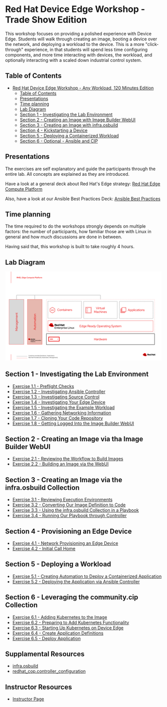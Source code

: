 # Red Hat Device Edge Workshop - Trade Show Edition

This workshop focuses on providing a polished experience with Device Edge. Students will walk through creating an image, booting a device over the network, and deploying a workload to the device. This is a more "click-through" experience, in that students will spend less time configuring components, and more time interacting with devices, the workload, and optionally interacting with a scaled down industrial control system.

## Table of Contents

- [Red Hat Device Edge Workshop - Any Workload, 120 Minutes Edition](#red-hat-device-edge-workshop---any-workload,-120-minutes-edition)
  - [Table of Contents](#table-of-contents)
  - [Presentations](#presentations)
  - [Time planning](#time-planning)
  - [Lab Diagram](#lab-diagram)
  - [Section 1 - Investigating the Lab Environment](#section-1---investigating-the-lab-environment)
  - [Section 2 - Creating an Image with Image Builder WebUI](#section-2---setting-up-for-zero-touch-provisioning)
  - [Section 3 - Creating an Image with infra.osbuild](#section-3---kickstarting-a-device)
  - [Section 4 - Kickstarting a Device](#section-4---deploying-a-bare-metal-workload)
  - [Section 5 - Deploying a Containerized Workload](#section-5---deploying-a-containerized-workload)
  - [Section 6 - Optional - Ansible and CIP](#section-6---deploying-a-kubernetes-native-application)

## Presentations

The exercises are self explanatory and guide the participants through the entire lab. All concepts are explained as they are introduced.

Have a look at a general deck about Red Hat's Edge strategy:
[Red Hat Edge Compute Platform](../../decks/rh_edge_compute_platform.pdf)

Also, have a look at our Ansible Best Practices Deck:
[Ansible Best Practices](../../decks/ansible_best_practices.pdf)

## Time planning

The time required to do the workshops strongly depends on multiple factors: the number of participants, how familiar those are with Linux in general and how much discussions are done in between.

Having said that, this workshop is built to take roughly 4 hours.

## Lab Diagram

![Lab Diagram](../../images/rhde_aw_120_lab_diagram.png)

## Section 1 - Investigating the Lab Environment

* [Exercise 1.1 - Preflight Checks](1.1-preflight)
* [Exercise 1.2 - Investigating Ansible Controller](1.2-controller-intro)
* [Exercise 1.3 - Investigating Source Control](1.3-source-control-intro)
* [Exercise 1.4 - Investigating Your Edge Device](1.4-device-intro)
* [Exercise 1.5 - Investigating the Example Workload](1.5-application-intro)
* [Exercise 1.6 - Gathering Networking Information](1.6-network-info)
* [Exercise 1.7 - Cloning Your Code Repository](1.7-coding-intro)
* [Exercise 1.8 - Getting Logged Into the Image Builder WebUI](1.8-image-builder-intro)

## Section 2 - Creating an Image via tha Image Builder WebUI

* [Exercise 2.1 - Reviewing the Workflow to Build Images](2.1-image-builder-workflow)
* [Exercise 2.2 - Building an Image via the WebUI](2.2-build-image-webui)

## Section 3 - Creating an Image via the infra.osbuild Collection

* [Exercise 3.1 - Reviewing Execution Environments](3.1-execution-environment-review)
* [Exercise 3.2 - Converting Our Image Definition to Code](3.2-image-definition-in-code)
* [Exercise 3.3 - Using the infra.osbuild Collection in a Playbook](3.3-using-collection-in-playbook)
* [Exercise 3.4 - Running Our Playbook through Controller](3.4-aap-image-build)

## Section 4 - Provisioning an Edge Device

* [Exercise 4.1 - Network Provisioning an Edge Device](4.1-network-provision)
* [Exercise 4.2 - Initial Call Home](4.2-initial-call-home)

## Section 5 - Deploying a Workload

* [Exercise 5.1 - Creating Automation to Deploy a Containerized Application](5.1-containerized-app-automation)
* [Exercise 5.2 - Deploying the Application via Ansible Controller](5.2-deploying-the-app)

## Section 6 - Leveraging the community.cip Collection

* [Exercise 6.1 - Adding Kubernetes to the Image](6.1-add-k8s)
* [Exercise 6.2 - Preparing to Add Kubernetes Functionality](0.1-upgrade-rhde)
* [Exercise 6.3 - Starting Up Kubernetes on Device Edge](6.3-startup-k8s)
* [Exercise 6.4 - Create Application Definitions](6.4-app-definitions)
* [Exercise 6.5 - Deploy Application](6.5-deploy-k8s-app)

## Supplamental Resources
* [infra.osbuild](https://github.com/redhat-cop/infra.osbuild)
* [redhat_cop.controller_configuration](https://github.com/redhat-cop/controller_configuration)

## Instructor Resources
* [Instructor Page](instructor)